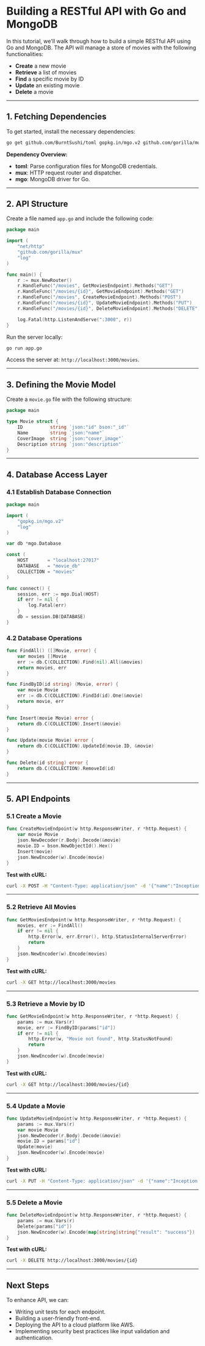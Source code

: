 # Building a RESTful API with Go and MongoDB

In this tutorial, we'll walk through how to build a simple RESTful API using Go and MongoDB. The API will manage a store of movies with the following functionalities:

- **Create** a new movie
- **Retrieve** a list of movies
- **Find** a specific movie by ID
- **Update** an existing movie
- **Delete** a movie

---

## 1. Fetching Dependencies

To get started, install the necessary dependencies:

```bash
go get github.com/BurntSushi/toml gopkg.in/mgo.v2 github.com/gorilla/mux
```

**Dependency Overview:**
- **toml**: Parse configuration files for MongoDB credentials.
- **mux**: HTTP request router and dispatcher.
- **mgo**: MongoDB driver for Go.

---

## 2. API Structure

Create a file named `app.go` and include the following code:

```go
package main

import (
	"net/http"
	"github.com/gorilla/mux"
	"log"
)

func main() {
	r := mux.NewRouter()
	r.HandleFunc("/movies", GetMoviesEndpoint).Methods("GET")
	r.HandleFunc("/movies/{id}", GetMovieEndpoint).Methods("GET")
	r.HandleFunc("/movies", CreateMovieEndpoint).Methods("POST")
	r.HandleFunc("/movies/{id}", UpdateMovieEndpoint).Methods("PUT")
	r.HandleFunc("/movies/{id}", DeleteMovieEndpoint).Methods("DELETE")

	log.Fatal(http.ListenAndServe(":3000", r))
}
```

Run the server locally:

```bash
go run app.go
```

Access the server at: `http://localhost:3000/movies`.

---

## 3. Defining the Movie Model

Create a `movie.go` file with the following structure:

```go
package main

type Movie struct {
	ID          string `json:"id" bson:"_id"`
	Name        string `json:"name"`
	CoverImage  string `json:"cover_image"`
	Description string `json:"description"`
}
```

---

## 4. Database Access Layer

### 4.1 Establish Database Connection

```go
package main

import (
	"gopkg.in/mgo.v2"
	"log"
)

var db *mgo.Database

const (
	HOST       = "localhost:27017"
	DATABASE   = "movie_db"
	COLLECTION = "movies"
)

func connect() {
	session, err := mgo.Dial(HOST)
	if err != nil {
		log.Fatal(err)
	}
	db = session.DB(DATABASE)
}
```

### 4.2 Database Operations

```go
func FindAll() ([]Movie, error) {
	var movies []Movie
	err := db.C(COLLECTION).Find(nil).All(&movies)
	return movies, err
}

func FindByID(id string) (Movie, error) {
	var movie Movie
	err := db.C(COLLECTION).FindId(id).One(&movie)
	return movie, err
}

func Insert(movie Movie) error {
	return db.C(COLLECTION).Insert(&movie)
}

func Update(movie Movie) error {
	return db.C(COLLECTION).UpdateId(movie.ID, &movie)
}

func Delete(id string) error {
	return db.C(COLLECTION).RemoveId(id)
}
```

---

## 5. API Endpoints

### 5.1 Create a Movie

```go
func CreateMovieEndpoint(w http.ResponseWriter, r *http.Request) {
	var movie Movie
	json.NewDecoder(r.Body).Decode(&movie)
	movie.ID = bson.NewObjectId().Hex()
	Insert(movie)
	json.NewEncoder(w).Encode(movie)
}
```

**Test with cURL:**
```bash
curl -X POST -H "Content-Type: application/json" -d '{"name":"Inception","cover_image":"https://example.com/inception.jpg","description":"Sci-fi thriller"}' http://localhost:3000/movies
```

---

### 5.2 Retrieve All Movies

```go
func GetMoviesEndpoint(w http.ResponseWriter, r *http.Request) {
	movies, err := FindAll()
	if err != nil {
		http.Error(w, err.Error(), http.StatusInternalServerError)
		return
	}
	json.NewEncoder(w).Encode(movies)
}
```

**Test with cURL:**
```bash
curl -X GET http://localhost:3000/movies
```

---

### 5.3 Retrieve a Movie by ID

```go
func GetMovieEndpoint(w http.ResponseWriter, r *http.Request) {
	params := mux.Vars(r)
	movie, err := FindByID(params["id"])
	if err != nil {
		http.Error(w, "Movie not found", http.StatusNotFound)
		return
	}
	json.NewEncoder(w).Encode(movie)
}
```

**Test with cURL:**
```bash
curl -X GET http://localhost:3000/movies/{id}
```

---

### 5.4 Update a Movie

```go
func UpdateMovieEndpoint(w http.ResponseWriter, r *http.Request) {
	params := mux.Vars(r)
	var movie Movie
	json.NewDecoder(r.Body).Decode(&movie)
	movie.ID = params["id"]
	Update(movie)
	json.NewEncoder(w).Encode(movie)
}
```

**Test with cURL:**
```bash
curl -X PUT -H "Content-Type: application/json" -d '{"name":"Inception Updated","cover_image":"https://example.com/inception.jpg","description":"Sci-fi thriller updated"}' http://localhost:3000/movies/{id}
```

---

### 5.5 Delete a Movie

```go
func DeleteMovieEndpoint(w http.ResponseWriter, r *http.Request) {
	params := mux.Vars(r)
	Delete(params["id"])
	json.NewEncoder(w).Encode(map[string]string{"result": "success"})
}
```

**Test with cURL:**
```bash
curl -X DELETE http://localhost:3000/movies/{id}
```

---

## Next Steps

To enhance API, we can:

- Writing unit tests for each endpoint.
- Building a user-friendly front-end.
- Deploying the API to a cloud platform like AWS.
- Implementing security best practices like input validation and authentication.


